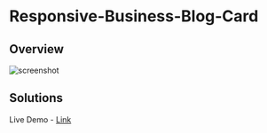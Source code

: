 # Responsive-Business-Blog-Card


<!-- OVERVIEW -->

## Overview

![screenshot]([https://github.com/krish144/Minimal-Blog-Card/blob/main/dccl--responsive-mini-blog-card/assets/img/Screenshot%202023-11-28%20063439.jpg](https://github.com/krish144/dccl--responsive-business-blog-card/blob/main/dccl--responsive-business-blog-card/Screenshot.jpg))



## Solutions

Live Demo - [Link]([https://famous-choux-4c3dbf.netlify.app/](https://incandescent-flan-766456.netlify.app/)https://incandescent-flan-766456.netlify.app/)

